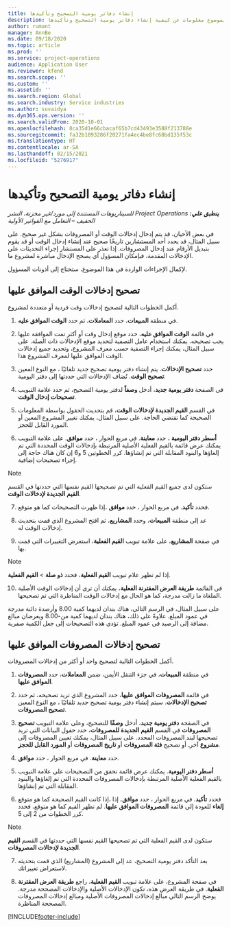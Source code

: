 ```yaml
---
title: إنشاء دفاتر يومية التصحيح وتأكيدها
description: يقدم هذا الموضوع معلومات عن كيفية إنشاء دفاتر يومية التصحيح وتأكيدها.
author: rumant
manager: AnnBe
ms.date: 09/18/2020
ms.topic: article
ms.prod: ''
ms.service: project-operations
audience: Application User
ms.reviewer: kfend
ms.search.scope: ''
ms.custom: ''
ms.assetid: ''
ms.search.region: Global
ms.search.industry: Service industries
ms.author: suvaidya
ms.dyn365.ops.version: ''
ms.search.validFrom: 2020-10-01
ms.openlocfilehash: 8ca35d1e66cbacaf65b7cd43493e3588f213788e
ms.sourcegitcommit: fa32b1893286f20271fa4ec4be8fc68bd135f53c
ms.translationtype: HT
ms.contentlocale: ar-SA
ms.lasthandoff: 02/15/2021
ms.locfileid: "5276917"
---
```

# <a name="create-and-confirm-correction-journals"></a>إنشاء دفاتر يومية التصحيح وتأكيدها

_**ينطبق علي:** ‏‫Project Operations للسيناريوهات المستندة إلى مورد/غير مخزنة‬، ‏‫النشر الخفيف – التعامل مع الفواتير الأولية‬_

في بعض الأحيان، قد يتم إدخال إدخالات الوقت أو المصروفات بشكل غير صحيح. على سبيل المثال، قد يحدد أحد المستشارين تاريخًا صحيح عند إنشاء إدخال الوقت أو قد يقوم بتبديل الأرقام عند إدخال المصروفات. إذا تعذر على المستشار إجراء التحديثات على الإدخالات المقدمة، فبإمكان المسؤول أي يصحح الإدخال مباشرة لمشروع ما.

لإكمال الإجراءات الواردة في هذا الموضوع، ستحتاج إلى أذونات المسؤول.

## <a name="correct-approved-time-entries"></a>تصحيح إدخالات الوقت الموافق عليها     

أكمل الخطوات التالية لتصحيح إدخالات وقت فردية أو متعددة لمشروع.

1. في منطقة **المبيعات**، حدد **المعاملات‬**، ثم حدد **الوقت الموافق عليه‬**. 

2. في قائمة **الوقت الموافق عليه‬**، حدد موقع إدخال وقت أو أكثر تمت الموافقة عليها يجب تصحيحه. يمكنك استخدام عامل التصفية لتحديد موقع الإدخالات ذات الصلة. على سبيل المثال، يمكنك إجراء التصفية حسب معرف المشروع، وتحديد جميع إدخالات الوقت الموافق عليها لمعرف المشروع هذا.

3. حدد **تصحيح الإدخالات**. يتم إنشاء دفتر يومية تصحيح جديد تلقائيًا ، مع النوع المعين **تصحيح الوقت**. تُضاف الإدخالات التي حددتها إلى دفتر اليومية. 

4. في الصفحة **دفتر يومية جديد**، أدخل **وصفاً** لدفتر يومية التصحيح، ثم حدد علامة التبويب **تصحيحات إدخال الوقت**.  

5. في القسم **القيم الجديدة لإدخالات الوقت**، قم بتحديث الحقول بواسطة المعلومات الصحيحة كما تقتضي الحاجة. على سبيل المثال، يمكنك تغيير المشروع المعين أو المورد القابل للحجز.

6. حدد **معاينة**. في مربع الحوار ، حدد **موافق**. على علامة التبويب‏‎ **أسطر دفتر اليومية** ، يمكنك عرض قائمة بالقيم الفعلية الأصلية المرتبطة بإدخالات الوقت المحددة التي تم إلغاؤها والبنود المقابلة التي تم إنشاؤها. كرر الخطوتين 5 و6 إن كان هناك حاجة إلى إجراء تصحيحات إضافية. 

> [!NOTE]
> ستكون لدى جميع القيم الفعلية التي تم تصحيحها القيم نفسها التي حددتها في القسم **القيم الجديدة لإدخالات الوقت‬**.

7. إذا ظهرت التصحيحات كما هو متوقع‏‎، فحدد **تأكيد**. في مربع الحوار ، حدد **موافق**.

8. عد إلى منطقة **المبيعات**، وحدد **المشاريع**، ثم افتح المشروع الذي قمت بتحديث إدخالات الوقت له. 

9. في صفحة **المشاريع**، على علامة تبويب **القيم الفعلية**، استعرض التغييرات التي قمت بها. 

> [!NOTE]
> إذا لم تظهر علام تبويب **القيم الفعلية**، فحدد **ذو صلة** > **القيم الفعلية**.  

10. في القائمة **طريقة العرض المقترنة الفعلية‬**، يمكنك أن ترى أن إدخالات الوقت الأصلية الملغاة ما زالت مدرجة، كما هو الحال مع إدخالات الوقت المناظرة التي تم تصحيحها. 

على سبيل المثال، في الرسم التالي، هناك بندان لديهما كمية 8.00 وأرصدة دائنة مدرجة في عمود المبلغ. علاوةً على ذلك، هناك بندان لديهما كمية من-8.00 ويعرضان مبالغ مضافة إلى الرصيد في عمود المبلغ. تؤدي هذه التصحيحات إلى جعل الكمية صفرية.

 
## <a name="correct-approved-expense-entries"></a>تصحيح إدخالات المصروفات الموافق عليها

أكمل الخطوات التالية لتصحيح واحد أو أكثر من إدخالات المصروفات. 

1. في منطقة **المبيعات**، في جزء التنقل الأيمن، ضمن **المعاملات**، حدد **المصروفات الموافق عليها‬**.

2. في قائمة **المصروفات الموافق عليها‬**، حدد المشروع الذي تريد تصحيحه، ثم حدد **تصحيح الإدخالات**. سيتم إنشاء دفتر يومية تصحيح جديد تلقائيًا ، مع النوع المعين **تصحيح المصروفات**. 

3. في الصفحة **دفتر يومية جديد**، أدخل **وصفًا** للتصحيح، وعلى علامة التبويب **تصحيح المصروفات** في القسم **القيم الجديدة للمصروفات‬**، حدد حقول البيانات التي تريد تصحيحها لبند المصروفات المحدد. على سبيل المثال، يمكنك تعيين المصروفات إلى **مشروع** آخرـ أو تصحيح **فئة المصروفات** أو **تاريخ المصروفات** أو **المورد القابل للحجز**.

4. حدد **معاينة**. في مربع الحوار ، حدد **موافق**. 

5. تحقق من التصحيحات على علامة التبويب‏‎ **أسطر دفتر اليومية**. يمكنك عرض قائمة بالقيم الفعلية الأصلية المرتبطة بإدخالات المصروفات المحددة التي تم إلغاؤها والبنود المقابلة التي تم إنشاؤها.

6. إذا كانت القيم الصحيحة كما هو متوقع‏‎، فحدد **تأكيد**. في مربع الحوار ، حدد **موافق.** إذا لم تظهر القيم كما هو متوقع، فحدد‏‎ **إلغاء** للعودة إلى قائمة **المصروفات الموافق عليها**. كرر الخطوات من 2 إلى 5. 

> [!NOTE]
> ستكون لدى القيم الفعلية التي تم تصحيحها القيم نفسها التي حددتها في القسم **القيم الجديدة لإدخالات المصروفات‬**.

7. بعد التأكد دفتر يومية التصحيح، عد إلى المشروع (المشاريع) الذي قمت بتحديثه لاستعراض تغييراتك.  

8. في صفحة المشروع، على علامة تبويب **القيم الفعلية**، راجع **طريقة العرض المقترنة الفعلية**. في طريقة العرض هذه، تكون الإدخالات الأصلية والإدخالات المصححة مدرجة. يوضح الرسم التالي مبالغ إدخالات المصروفات الأصلية ومبالغ إدخالات المصروفات المصححة المناظرة. 




[!INCLUDE[footer-include](../includes/footer-banner.md)]